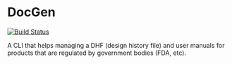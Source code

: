 # DocGen
[![Build Status](https://travis-ci.org/pauldotknopf/docgen.svg?branch=develop)](https://travis-ci.org/pauldotknopf/docgen)

A CLI that helps managing a DHF (design history file) and user manuals for products that are regulated by government bodies (FDA, etc).